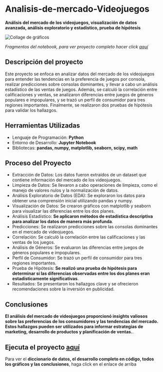 # Analisis-de-mercado-Videojuegos
__Análisis del mercado de los videojuegos, visualización de datos avanzada, análisis exploratorio y estadístico, prueba de hipótesis__

<image src="https://github.com/BastianLQ/Analisis-Estadistico-Megaline/blob/main/N4.jpg" alt="Collage de gráficos">

_Fragmentos del notebook, para ver proyecto completo hacer click [aquí](https://portfoliodabastianlopez.on.drv.tw/Portafolio/An%C3%A1lisis%20Estad%C3%ADstico%20Megaline.html)_

## Descripción del proyecto
Este proyecto se enfoca en analizar datos del mercado de los videojuegos para entender las tendencias en la preferencia de juegos por consola, realizar predicciones sobre consolas dominantes, y llevar a cabo un análisis estadístico de las ventas de juegos. Además, se calculó la correlación entre calificaciones y ventas, se analizaron diferencias entre juegos de géneros populares e impopulares, y se trazó un perfil de consumidor para tres regiones importantes. Finalmente, se realizaron dos pruebas de hipótesis para validar los hallazgos.
  
## Herramientas Utilizadas
- Lenguaje de Programación: __Python__
- Entorno de Desarrollo: __Jupyter Notebook__
- Bibliotecas: __pandas, numpy, matplotlib, seaborn, scipy, math__
  
## Proceso del Proyecto
- Extracción de Datos: Los datos fueron extraídos de un dataset que contiene información del mercado de los videojuegos.
- Limpieza de Datos: Se llevaron a cabo operaciones de limpieza, como el manejo de valores nulos y la normalización de datos.
- Análisis Exploratorio de Datos (EDA): Se exploraron los datos para obtener una comprensión inicial utilizando pandas y numpy.
- Visualización de Datos: Se crearon gráficos con matplotlib y seaborn para visualizar las diferencias entre los dos planes.
- Análisis Estadístico: __Se aplicaron métodos de estadística descriptiva para analizar los datos de manera más profunda__.
- Predicciones: Se realizaron predicciones sobre las consolas dominantes en el mercado de videojuegos.
- Correlación: Se calculó la correlación entre las calificaciones y las ventas de los juegos.
- Análisis de Géneros: Se evaluaron las diferencias entre juegos de géneros populares e impopulares.
- Perfil de Consumidor: Se trazó un perfil de consumidor para tres regiones importantes.
- Prueba de Hipótesis: __Se realizó una prueba de hipótesis para determinar si las diferencias observadas entre los dos planes eran estadísticamente significativas__.
- Resultados: Se presentaron los hallazgos clave y se ofrecieron recomendaciones sobre la inversión en publicidad.
  
## Conclusiones
__El análisis del mercado de videojuegos proporcionó insights valiosos sobre las preferencias de los consumidores y las tendencias del mercado. Estos hallazgos pueden ser utilizados para informar estrategias de marketing, desarrollo de productos y planificación de ventas.__.

## Ejecuta el proyecto [aquí](https://portfoliodabastianlopez.on.drv.tw/Portafolio/An%C3%A1lisis%20Estad%C3%ADstico%20Megaline.html)
Para ver el __diccionario de datos, el desarrollo completo en código, todos los gráficos y las conclusiones__, haga click en el enlace de arriba
